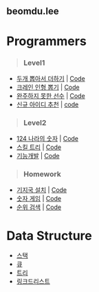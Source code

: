 ## beomdu.lee

# Programmers

>### Level1
- [두개 뽑아서 더하기](https://programmers.co.kr/learn/courses/30/lessons/68644) | [Code](./programers/programers-sum.js)
- [크레인 인형 뽑기](https://programmers.co.kr/learn/courses/30/lessons/64061) | [Code](./programers/programers-doll.js)
- [완주하지 못한 선수](https://programmers.co.kr/learn/courses/30/lessons/42576) | [Code](./programers/programers-marathon.js)
- [신규 아이디 추천](https://programmers.co.kr/learn/courses/30/lessons/72410) | [code](./programers/programers-new-id.js)

>### Level2
- [124 나라의 숫자](https://programmers.co.kr/learn/courses/30/lessons/12899) | [Code](./programers/programers-124.js)
- [스킬 트리](https://programmers.co.kr/learn/courses/30/lessons/49993) | [Code](./programers/programers-skill-tree.js)
- [기능개발](https://programmers.co.kr/learn/courses/30/lessons/42586) | [Code](./programers/programers-function-implementation.js)

>### Homework
- [기지국 설치](https://programmers.co.kr/learn/courses/30/lessons/12979) | [Code](./programers/programers-base-station-installation.js)
- [숫자 게임](https://programmers.co.kr/learn/courses/30/lessons/12987) | [Code](./programers/programers-number-game.js)
- [순위 검색](https://programmers.co.kr/learn/courses/30/lessons/72412) | [Code](./programers/programers-rank-search.js)

# Data Structure

- [스택](./dataStructure/stack.md)
- [큐](./dataStructure/queue.md)
- [트리](./dataStructure/tree.md)
- [링크드리스트](./dataStructure/linkedList.md)